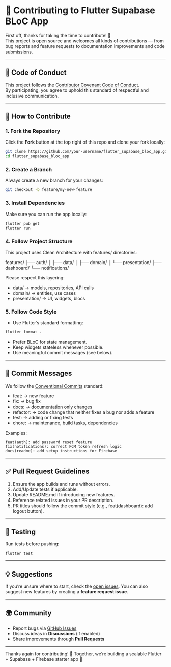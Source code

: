 # 🤝 Contributing to Flutter Supabase BLoC App

First off, thanks for taking the time to contribute! 🎉  
This project is open source and welcomes all kinds of contributions — from bug reports and feature requests to documentation improvements and code submissions.

---

## 🧾 Code of Conduct
This project follows the [Contributor Covenant Code of Conduct](https://www.contributor-covenant.org/).  
By participating, you agree to uphold this standard of respectful and inclusive communication.

---

## 🚀 How to Contribute

### 1. Fork the Repository
Click the **Fork** button at the top right of this repo and clone your fork locally:

```bash
git clone https://github.com/your-username/flutter_supabase_bloc_app.git
cd flutter_supabase_bloc_app
```

### 2. Create a Branch
Always create a new branch for your changes:
```bash
git checkout -b feature/my-new-feature
```

### 3. Install Dependencies
Make sure you can run the app locally:
```bash
flutter pub get
flutter run
```

### 4. Follow Project Structure
This project uses Clean Architecture with features/ directories:

features/
├── auth/
│   ├── data/
│   ├── domain/
│   └── presentation/
├── dashboard/
└── notifications/

Please respect this layering:
* data/ → models, repositories, API calls
* domain/ → entities, use cases
* presentation/ → UI, widgets, blocs

### 5. Follow Code Style
* Use Flutter’s standard formatting:
```bash
flutter format .
```
* Prefer BLoC for state management.
* Keep widgets stateless whenever possible.
* Use meaningful commit messages (see below).

---

## 📝 Commit Messages

We follow the [Conventional Commits](https://www.conventionalcommits.org/) standard:

* feat: → new feature
* fix: → bug fix
* docs: → documentation only changes
* refactor: → code change that neither fixes a bug nor adds a feature
* test: → adding or fixing tests
* chore: → maintenance, build tasks, dependencies

Examples:
```pgsql
feat(auth): add password reset feature
fix(notifications): correct FCM token refresh logic
docs(readme): add setup instructions for Firebase
```

---

## ✅ Pull Request Guidelines
1. Ensure the app builds and runs without errors.
2. Add/Update tests if applicable.
3. Update README.md if introducing new features.
4. Reference related issues in your PR description.
5. PR titles should follow the commit style (e.g., feat(dashboard): add logout button).

---

## 🧪 Testing
Run tests before pushing:
```bash
flutter test
```

---

## 💡 Suggestions
If you’re unsure where to start, check the [open issues](../../issues).
You can also suggest new features by creating a **feature request issue**.

---

## 🌍 Community
* Report bugs via [GitHub Issues](../../issues)
* Discuss ideas in **Discussions** (if enabled)
* Share improvements through **Pull Requests**

---

Thanks again for contributing! 🙌
Together, we’re building a scalable Flutter + Supabase + Firebase starter app 🚀

